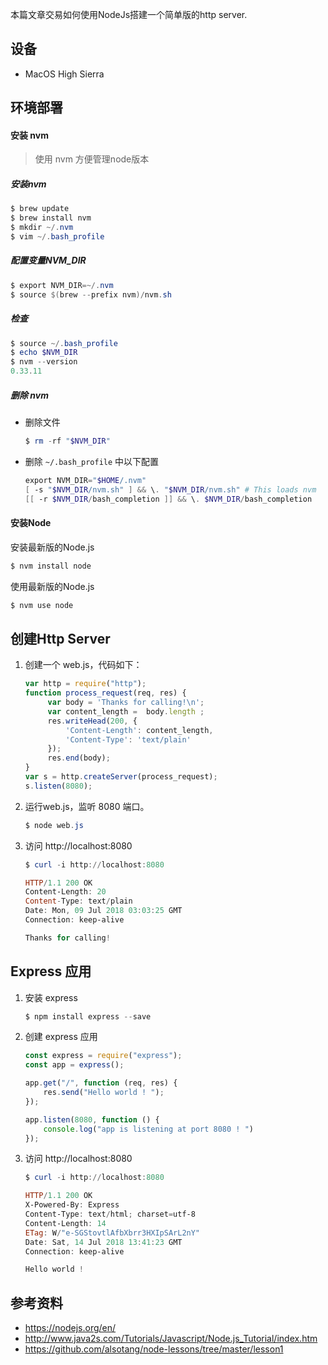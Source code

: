 本篇文章交易如何使用NodeJs搭建一个简单版的http server.

## 设备

- MacOS High Sierra

## 环境部署

#### 安装 nvm

> 使用 nvm 方便管理node版本

##### 安装nvm

```powershell
$ brew update
$ brew install nvm
$ mkdir ~/.nvm
$ vim ~/.bash_profile
```

##### 配置变量NVM_DIR

```powershell
$ export NVM_DIR=~/.nvm
$ source $(brew --prefix nvm)/nvm.sh
```

##### 检查

```powershell
$ source ~/.bash_profile
$ echo $NVM_DIR
$ nvm --version
0.33.11
```

##### 删除 nvm

- 删除文件

  ```powershell
  $ rm -rf "$NVM_DIR"
  ```

- 删除 `~/.bash_profile` 中以下配置

  ```powershell
  export NVM_DIR="$HOME/.nvm"
  [ -s "$NVM_DIR/nvm.sh" ] && \. "$NVM_DIR/nvm.sh" # This loads nvm
  [[ -r $NVM_DIR/bash_completion ]] && \. $NVM_DIR/bash_completion
  ```

  

#### 安装Node

安装最新版的Node.js

```powershell
$ nvm install node
```

使用最新版的Node.js

```powershell
$ nvm use node
```



## 创建Http Server

1. 创建一个 web.js，代码如下：

   ```javascript
   var http = require("http");
   function process_request(req, res) {
        var body = 'Thanks for calling!\n';
        var content_length =  body.length ;
        res.writeHead(200, {
            'Content-Length': content_length,
            'Content-Type': 'text/plain'
        });
        res.end(body);
   }
   var s = http.createServer(process_request);
   s.listen(8080);
   ```

   

2. 运行web.js，监听 8080 端口。

   ```powershell
   $ node web.js
   ```

   

3. 访问 http://localhost:8080 

   ```powershell
   $ curl -i http://localhost:8080
   
   HTTP/1.1 200 OK
   Content-Length: 20
   Content-Type: text/plain
   Date: Mon, 09 Jul 2018 03:03:25 GMT
   Connection: keep-alive
   
   Thanks for calling!
   ```




## Express 应用

1. 安装 express

   ```powershell
   $ npm install express --save
   ```

2. 创建 express 应用

   ```javascript
   const express = require("express");
   const app = express();
   
   app.get("/", function (req, res) {
       res.send("Hello world ! ");
   });
   
   app.listen(8080, function () {
       console.log("app is listening at port 8080 ! ")
   });
   ```

3. 访问 http://localhost:8080 

   ```powershell
   $ curl -i http://localhost:8080
   
   HTTP/1.1 200 OK
   X-Powered-By: Express
   Content-Type: text/html; charset=utf-8
   Content-Length: 14
   ETag: W/"e-SGStovtlAfbXbrr3HXIpSArL2nY"
   Date: Sat, 14 Jul 2018 13:41:23 GMT
   Connection: keep-alive
   
   Hello world ! 
   ```



## 参考资料

- https://nodejs.org/en/
- http://www.java2s.com/Tutorials/Javascript/Node.js_Tutorial/index.htm
- https://github.com/alsotang/node-lessons/tree/master/lesson1